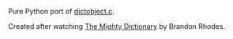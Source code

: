 Pure Python port of [dictobject.c](https://svn.python.org/projects/python/trunk/Objects/dictobject.c).

Created after watching [The Mighty Dictionary](https://www.youtube.com/watch?v=C4Kc8xzcA68) by Brandon Rhodes.
